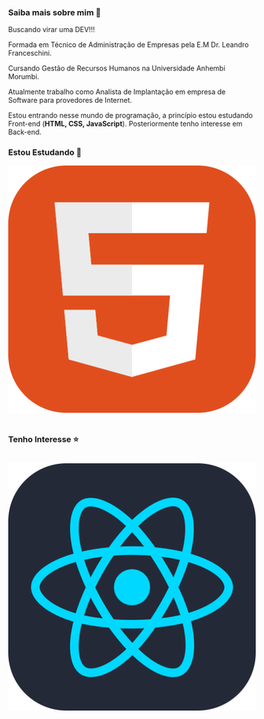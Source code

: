 ### Saiba mais sobre mim 👋

Buscando virar uma DEV!!!

Formada em Técnico de Administração de Empresas pela E.M Dr. Leandro Franceschini.

Cursando Gestão de Recursos Humanos na Universidade Anhembi Morumbi.

Atualmente trabalho como Analista de Implantação em empresa de Software para provedores de Internet.

Estou entrando nesse mundo de programação, a princípio estou estudando Front-end (**HTML, CSS, JavaScript**). Posteriormente tenho interesse em Back-end.

### Estou Estudando 📖

<div>
    <img src="https://github.com/tandpfun/skill-icons/raw/main/icons/HTML.svg" style="max-width: 100%" width=:"48"/> &nbsp;
    <img scr="https://github.com/tandpfun/skill-icons/raw/main/icons/CSS.svg" style="max-width: 100%" width=:"48"/> &nbsp;
</div>

### Tenho Interesse ⭐

<div>
    <img scr"https://github.com/tandpfun/skill-icons/raw/main/icons/JavaScript.svg" style="max-width: 100%" width=:"48"/> &nbsp;
<div>
    <img src="https://github.com/tandpfun/skill-icons/raw/main/icons/React-Dark.svg" style="max-width: 100%" width=:"48"/> &nbsp;
</div>
